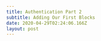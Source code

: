 ```yaml
---
title: Authentication Part 2
subtitle: Adding Our First Blocks
date: 2020-04-29T02:24:06.166Z
layout: post
---
```

